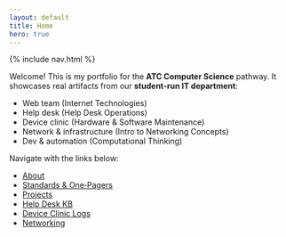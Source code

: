 ```yaml
---
layout: default
title: Home
hero: true
---
```


{% include nav.html %}

Welcome! This is my portfolio for the **ATC Computer Science** pathway. It showcases real artifacts from our **student‑run IT department**:

- Web team (Internet Technologies)
- Help desk (Help Desk Operations)
- Device clinic (Hardware & Software Maintenance)
- Network & infrastructure (Intro to Networking Concepts)
- Dev & automation (Computational Thinking)

Navigate with the links below:

- [About](/2025-Portfolio-Website/about/)
- [Standards & One‑Pagers](/standards/)
- [Projects](/projects/)
- [Help Desk KB](/kb/)
- [Device Clinic Logs](/logs/)
- [Networking](/net/)
